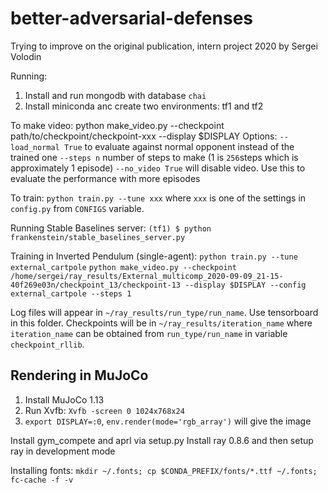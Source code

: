 # better-adversarial-defenses
Trying to improve on the original publication, intern project 2020 by Sergei Volodin

Running:
1. Install and run mongodb with database `chai`
2. Install miniconda anc create two environments: tf1 and tf2

To make video:
python make_video.py --checkpoint path/to/checkpoint/checkpoint-xxx --display $DISPLAY
Options: `--load_normal True` to evaluate against normal opponent instead of the trained one
`--steps n` number of steps to make (1 is `256`steps which is approximately 1 episode)
`--no_video True` will disable video. Use this to evaluate the performance with more episodes

To train:
`python train.py --tune xxx` where `xxx` is one of the settings in `config.py` from `CONFIGS` variable.

Running Stable Baselines server:
`(tf1) $ python frankenstein/stable_baselines_server.py`

Training in Inverted Pendulum (single-agent):
`python train.py --tune external_cartpole`
`python make_video.py --checkpoint /home/sergei/ray_results/External_multicomp_2020-09-09_21-15-40f269e03n/checkpoint_13/checkpoint-13 --display $DISPLAY --config external_cartpole --steps 1`

Log files will appear in `~/ray_results/run_type/run_name`. Use tensorboard in this folder. Checkpoints will be in `~/ray_results/iteration_name` where `iteration_name` can be obtained from `run_type/run_name` in variable `checkpoint_rllib`.

## Rendering in MuJoCo
1. Install MuJoCo 1.13
2. Run Xvfb: `Xvfb -screen 0 1024x768x24`
3. `export DISPLAY=:0`, `env.render(mode='rgb_array')` will give the image

Install gym_compete and aprl via setup.py
Install ray 0.8.6 and then setup ray in development mode

Installing fonts:
`mkdir ~/.fonts; cp $CONDA_PREFIX/fonts/*.ttf ~/.fonts; fc-cache -f -v`
